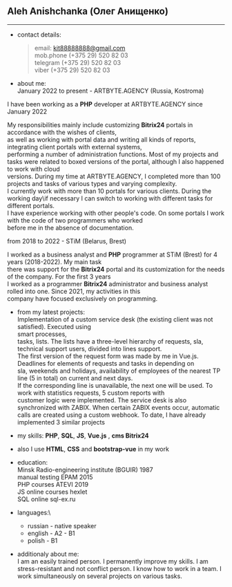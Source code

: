   Aleh Anishchanka (Олег Анищенко)
  -
  
***
*	contact details:

    >email:                <kit88888888@gmail.com>\
    >mob.phone             (+375 29) 520 82 03\
    >telegram              (+375 29) 520 82 03\
    >viber                 (+375 29) 520 82 03

* about me:\
January 2022 to present - ARTBYTE.AGENCY (Russia, Kostroma)

 I have been working as a **PHP** developer at ARTBYTE.AGENCY since January 2022

 My responsibilities mainly include customizing **Bitrix24** portals in accordance with the wishes of clients,\
 as well as working with portal data and writing all kinds of reports, integrating client portals with external systems,\
 performing a number of administration functions.
 Most of my projects and tasks were related to boxed versions of the portal, although I also happened to work with cloud\
 versions.
 During my time at ARTBYTE.AGENCY, I completed more than 100 projects and tasks of various types and varying complexity.\
 I currently work with more than 10 portals for various clients. During the working day\if necessary
 I can switch to working with different tasks for different portals.\
 I have experience working with other people's code. On some portals I work with the code of two programmers who worked\
 before me in the absence of documentation.

from 2018 to 2022 - STiM (Belarus, Brest)

 I worked as a business analyst and **PHP** programmer at STiM (Brest) for 4 years (2018-2022). My main task\
 there was support for the **Bitrix24** portal and its customization for the needs of the company. For the first 3 years \
 I worked as a programmer **Bitrix24** administrator and business analyst rolled into one. Since 2021, my activities in this\
 company have focused exclusively on programming.
 
* from my latest projects:\
  Implementation of a custom service desk (the existing client was not satisfied). Executed using <br>smart processes,\
  tasks, lists. The lists have a three-level hierarchy of requests, sla, technical support users, divided into lines support.\
  The first version of the request form was made by me in Vue.js. Deadlines for elements of requests and tasks in depending on\
  sla, weekends and holidays, availability of employees of the nearest TP line (5 in total) on current and next days.\
  If the corresponding line is unavailable, the next one will be used. To work with statistics requests, 5 custom reports with\
  customer logic were implemented. The service desk is also synchronized with ZABIX. When certain ZABIX events occur, automatic\
  calls are created using a custom webhook.
  To date, I have already implemented 3 similar projects

* my skills: **PHP**, **SQL**, **JS**, **Vue.js** , **cms Bitrix24**
* also I use **HTML**, **CSS** and **bootstrap-vue** in my work

* education:\
Minsk Radio-engineering institute (BGUIR) 1987 \
manual testing EPAM 2015\
PHP courses ATEVI 2019\
JS online courses hexlet\
SQL online sql-ex.ru 

* languages:\ 
    * russian - native speaker
    * english - A2 - B1
    * polish - B1

* additionaly about me:\
I am an easily trained person. I permanently improve my skills.
I am stress-resistant and not conflict person. I know how to work in a team.
I work simultaneously on several projects on various tasks.

